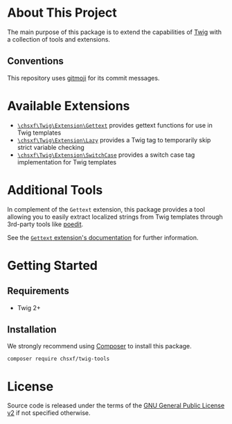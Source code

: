 # About This Project

The main purpose of this package is to extend the capabilities of [Twig](https://twig.symfony.com/) with a collection of tools and extensions.

## Conventions

This repository uses [gitmoji](https://gitmoji.dev) for its commit messages.

# Available Extensions

* [`\chsxf\Twig\Extension\Gettext`](README_Gettext.md) provides gettext functions for use in Twig templates
* [`\chsxf\Twig\Extension\Lazy`](README_Lazy.md) provides a Twig tag to temporarily skip strict variable checking
* [`\chsxf\Twig\Extension\SwitchCase`](README_SwitchCase.md) provides a switch case tag implementation for Twig templates

# Additional Tools

In complement of the `Gettext` extension, this package provides a tool allowing you to easily extract localized strings from Twig templates through 3rd-party tools like [poedit](https://poedit.net/).

See the [`Gettext` extension's documentation](README_Gettext.md) for further information.

# Getting Started

## Requirements

* Twig 2+

## Installation

We strongly recommend using [Composer](https://getcomposer.org/) to install this package.

```
composer require chsxf/twig-tools
```

# License

Source code is released under the terms of the [GNU General Public License v2](LICENSE) if not specified otherwise.
